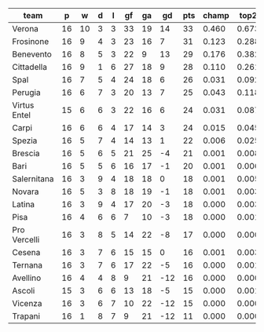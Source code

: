 |     team     | p  | w  | d | l | gf | ga | gd  | pts | champ | top2  | top3  | top4  |  5-7  | bot4  | bot3  | bot2  |
|--------------|----|----|---|---|----|----|-----|-----|-------|-------|-------|-------|-------|-------|-------|-------|
| Verona       | 16 | 10 | 3 | 3 | 33 | 19 |  14 |  33 | 0.460 | 0.673 | 0.794 | 0.867 | 0.104 | 0.000 | 0.000 | 0.000|
| Frosinone    | 16 |  9 | 4 | 3 | 23 | 16 |   7 |  31 | 0.123 | 0.288 | 0.447 | 0.584 | 0.270 | 0.000 | 0.000 | 0.000|
| Benevento    | 16 |  8 | 5 | 3 | 22 |  9 |  13 |  29 | 0.176 | 0.382 | 0.557 | 0.693 | 0.214 | 0.000 | 0.000 | 0.000|
| Cittadella   | 16 |  9 | 1 | 6 | 27 | 18 |   9 |  28 | 0.110 | 0.261 | 0.408 | 0.547 | 0.281 | 0.000 | 0.000 | 0.000|
| Spal         | 16 |  7 | 5 | 4 | 24 | 18 |   6 |  26 | 0.031 | 0.092 | 0.181 | 0.283 | 0.324 | 0.005 | 0.002 | 0.001|
| Perugia      | 16 |  6 | 7 | 3 | 20 | 13 |   7 |  25 | 0.043 | 0.118 | 0.215 | 0.325 | 0.325 | 0.004 | 0.002 | 0.000|
| Virtus Entel | 15 |  6 | 6 | 3 | 22 | 16 |   6 |  24 | 0.031 | 0.087 | 0.166 | 0.261 | 0.309 | 0.007 | 0.004 | 0.002|
| Carpi        | 16 |  6 | 6 | 4 | 17 | 14 |   3 |  24 | 0.015 | 0.045 | 0.098 | 0.163 | 0.282 | 0.012 | 0.006 | 0.003|
| Spezia       | 16 |  5 | 7 | 4 | 14 | 13 |   1 |  22 | 0.006 | 0.025 | 0.056 | 0.106 | 0.213 | 0.026 | 0.013 | 0.005|
| Brescia      | 16 |  5 | 6 | 5 | 21 | 25 |  -4 |  21 | 0.001 | 0.008 | 0.017 | 0.033 | 0.107 | 0.096 | 0.057 | 0.029|
| Bari         | 16 |  5 | 5 | 6 | 16 | 17 |  -1 |  20 | 0.001 | 0.006 | 0.018 | 0.040 | 0.131 | 0.075 | 0.041 | 0.019|
| Salernitana  | 16 |  3 | 9 | 4 | 18 | 18 |   0 |  18 | 0.001 | 0.005 | 0.012 | 0.024 | 0.085 | 0.127 | 0.075 | 0.035|
| Novara       | 16 |  5 | 3 | 8 | 18 | 19 |  -1 |  18 | 0.001 | 0.003 | 0.008 | 0.019 | 0.077 | 0.147 | 0.093 | 0.050|
| Latina       | 16 |  3 | 9 | 4 | 17 | 20 |  -3 |  18 | 0.000 | 0.003 | 0.008 | 0.017 | 0.076 | 0.144 | 0.086 | 0.040|
| Pisa         | 16 |  4 | 6 | 6 |  7 | 10 |  -3 |  18 | 0.000 | 0.001 | 0.003 | 0.009 | 0.041 | 0.204 | 0.130 | 0.070|
| Pro Vercelli | 16 |  3 | 8 | 5 | 14 | 22 |  -8 |  17 | 0.000 | 0.000 | 0.001 | 0.003 | 0.018 | 0.380 | 0.276 | 0.163|
| Cesena       | 16 |  3 | 7 | 6 | 15 | 15 |   0 |  16 | 0.001 | 0.003 | 0.008 | 0.015 | 0.068 | 0.162 | 0.103 | 0.053|
| Ternana      | 16 |  3 | 7 | 6 | 17 | 22 |  -5 |  16 | 0.000 | 0.001 | 0.002 | 0.004 | 0.027 | 0.314 | 0.222 | 0.128|
| Avellino     | 16 |  4 | 4 | 8 |  9 | 21 | -12 |  16 | 0.000 | 0.000 | 0.000 | 0.001 | 0.008 | 0.536 | 0.423 | 0.282|
| Ascoli       | 15 |  3 | 6 | 6 | 13 | 18 |  -5 |  15 | 0.000 | 0.001 | 0.002 | 0.006 | 0.033 | 0.286 | 0.193 | 0.111|
| Vicenza      | 16 |  3 | 6 | 7 | 10 | 22 | -12 |  15 | 0.000 | 0.000 | 0.000 | 0.001 | 0.005 | 0.642 | 0.529 | 0.382|
| Trapani      | 16 |  1 | 8 | 7 |  9 | 21 | -12 |  11 | 0.000 | 0.000 | 0.000 | 0.000 | 0.001 | 0.831 | 0.746 | 0.627|
